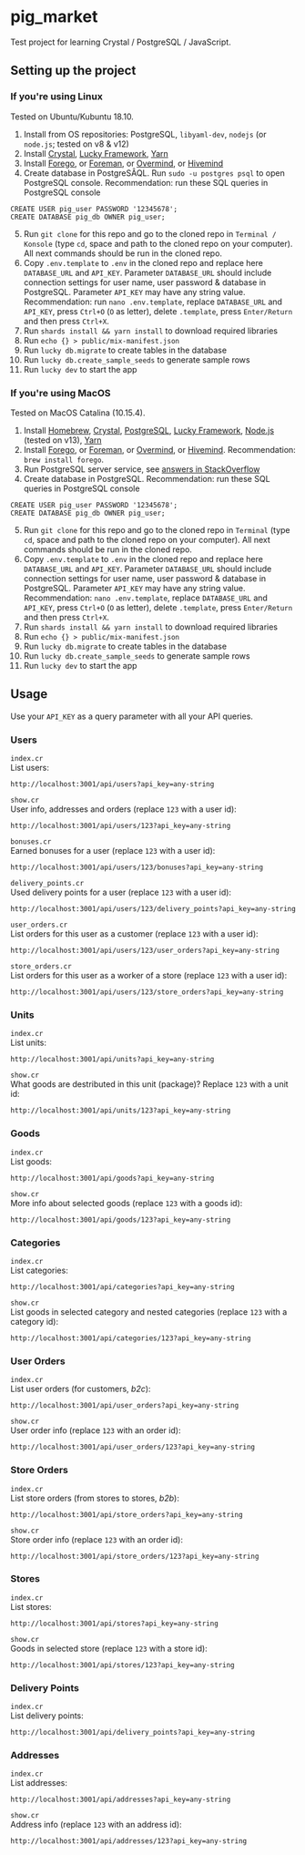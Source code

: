 # pig_market

Test project for learning Crystal / PostgreSQL / JavaScript.

## Setting up the project

### If you're using Linux

Tested on Ubuntu/Kubuntu 18.10.

1. Install from OS repositories: PostgreSQL, `libyaml-dev`, `nodejs` (or `node.js`; tested on v8 & v12)
2. Install [Crystal](https://crystal-lang.org/install/), [Lucky Framework](https://luckyframework.org/guides/getting-started/installing), [Yarn](https://yarnpkg.com/en/docs/install)
3. Install [Forego](https://dl.equinox.io/ddollar/forego/stable), or [Foreman](https://github.com/ddollar/foreman), or [Overmind](https://github.com/DarthSim/overmind), or [Hivemind](https://github.com/DarthSim/hivemind)
4. Create database in PostgreSÂQL. Run `sudo -u postgres psql` to open PostgreSQL console. Recommendation: run these SQL queries in PostgreSQL console  
```
CREATE USER pig_user PASSWORD '12345678';
CREATE DATABASE pig_db OWNER pig_user;
```
5. Run `git clone` for this repo and go to the cloned repo in `Terminal / Konsole` (type `cd`, space and path to the cloned repo on your computer). All next commands should be run in the cloned repo.
6. Copy `.env.template` to `.env` in the cloned repo and replace here `DATABASE_URL` and `API_KEY`. Parameter `DATABASE_URL` should include connection settings for user name, user password & database in PostgreSQL. Parameter `API_KEY` may have any string value. Recommendation: run `nano .env.template`, replace `DATABASE_URL` and `API_KEY`, press `Ctrl+O` (`O` as letter), delete `.template`, press `Enter/Return` and then press `Ctrl+X`.
7. Run `shards install && yarn install` to download required libraries
8. Run `echo {} > public/mix-manifest.json`
9. Run `lucky db.migrate` to create tables in the database
10. Run `lucky db.create_sample_seeds` to generate sample rows
11. Run `lucky dev` to start the app

### If you're using MacOS

Tested on MacOS Catalina (10.15.4).

1. Install [Homebrew](https://brew.sh/), [Crystal](https://crystal-lang.org/install/), [PostgreSQL](https://www.postgresql.org/download/), [Lucky Framework](https://luckyframework.org/guides/getting-started/installing), [Node.js](https://nodejs.org/en/download/package-manager/) (tested on v13), [Yarn](https://yarnpkg.com/en/docs/install)
2. Install [Forego](https://dl.equinox.io/ddollar/forego/stable), or [Foreman](https://github.com/ddollar/foreman), or [Overmind](https://github.com/DarthSim/overmind), or [Hivemind](https://github.com/DarthSim/hivemind). Recommendation: `brew install forego`.
3. Run PostgreSQL server service, see [answers in StackOverflow](https://stackoverflow.com/questions/7975556/how-to-start-postgresql-server-on-mac-os-x#answers)
4. Create database in PostgreSQL. Recommendation: run these SQL queries in PostgreSQL console  
```
CREATE USER pig_user PASSWORD '12345678';
CREATE DATABASE pig_db OWNER pig_user;
```
5. Run `git clone` for this repo and go to the cloned repo in `Terminal` (type `cd`, space and path to the cloned repo on your computer). All next commands should be run in the cloned repo.
6. Copy `.env.template` to `.env` in the cloned repo and replace here `DATABASE_URL` and `API_KEY`. Parameter `DATABASE_URL` should include connection settings for user name, user password & database in PostgreSQL. Parameter `API_KEY` may have any string value. Recommendation: `nano .env.template`, replace `DATABASE_URL` and `API_KEY`, press `Ctrl+O` (`O` as letter), delete `.template`, press `Enter/Return` and then press `Ctrl+X`.
7. Run `shards install && yarn install` to download required libraries
8. Run `echo {} > public/mix-manifest.json`
9. Run `lucky db.migrate` to create tables in the database
10. Run `lucky db.create_sample_seeds` to generate sample rows
11. Run `lucky dev` to start the app

## Usage

Use your `API_KEY` as a query parameter with all your API queries.

### Users

`index.cr`  
List users:

    http://localhost:3001/api/users?api_key=any-string

`show.cr`  
User info, addresses and orders (replace `123` with a user id):

    http://localhost:3001/api/users/123?api_key=any-string

`bonuses.cr`  
Earned bonuses for a user (replace `123` with a user id):

    http://localhost:3001/api/users/123/bonuses?api_key=any-string

`delivery_points.cr`  
Used delivery points for a user (replace `123` with a user id):

    http://localhost:3001/api/users/123/delivery_points?api_key=any-string

`user_orders.cr`  
List orders for this user as a customer (replace `123` with a user id):

    http://localhost:3001/api/users/123/user_orders?api_key=any-string

`store_orders.cr`  
List orders for this user as a worker of a store (replace `123` with a user id):

    http://localhost:3001/api/users/123/store_orders?api_key=any-string

### Units

`index.cr`  
List units:

    http://localhost:3001/api/units?api_key=any-string

`show.cr`  
What goods are destributed in this unit (package)? Replace `123` with a unit id:

    http://localhost:3001/api/units/123?api_key=any-string

### Goods

`index.cr`  
List goods:

    http://localhost:3001/api/goods?api_key=any-string

`show.cr`  
More info about selected goods (replace `123` with a goods id):

    http://localhost:3001/api/goods/123?api_key=any-string

### Categories

`index.cr`  
List categories:

    http://localhost:3001/api/categories?api_key=any-string

`show.cr`  
List goods in selected category and nested categories (replace `123` with a category id):

    http://localhost:3001/api/categories/123?api_key=any-string

### User Orders

`index.cr`  
List user orders (for customers, *b2c*):

    http://localhost:3001/api/user_orders?api_key=any-string

`show.cr`  
User order info (replace `123` with an order id):

    http://localhost:3001/api/user_orders/123?api_key=any-string

### Store Orders

`index.cr`  
List store orders (from stores to stores, *b2b*):

    http://localhost:3001/api/store_orders?api_key=any-string

`show.cr`  
Store order info (replace `123` with an order id):

    http://localhost:3001/api/store_orders/123?api_key=any-string

### Stores

`index.cr`  
List stores:

    http://localhost:3001/api/stores?api_key=any-string

`show.cr`  
Goods in selected store (replace `123` with a store id):

    http://localhost:3001/api/stores/123?api_key=any-string

### Delivery Points

`index.cr`  
List delivery points:

    http://localhost:3001/api/delivery_points?api_key=any-string

### Addresses

`index.cr`  
List addresses:

    http://localhost:3001/api/addresses?api_key=any-string

`show.cr`  
Address info (replace `123` with an address id):

    http://localhost:3001/api/addresses/123?api_key=any-string
